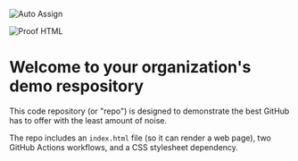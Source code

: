 ![Auto Assign](https://github.com/Anai-project2025/demo-repository/actions/workflows/auto-assign.yml/badge.svg)

![Proof HTML](https://github.com/Anai-project2025/demo-repository/actions/workflows/proof-html.yml/badge.svg)

# Welcome to your organization's demo respository
This code repository (or "repo") is designed to demonstrate the best GitHub has to offer with the least amount of noise.

The repo includes an `index.html` file (so it can render a web page), two GitHub Actions workflows, and a CSS stylesheet dependency.
